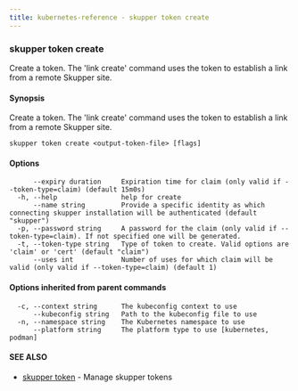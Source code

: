 ```yaml
---
title: kubernetes-reference - skupper token create
---
```

### skupper token create

Create a token.  The 'link create' command uses the token to establish a link from a remote Skupper site.

#### Synopsis

Create a token.  The 'link create' command uses the token to establish a link from a remote Skupper site.

```
skupper token create <output-token-file> [flags]
```

#### Options

```
      --expiry duration     Expiration time for claim (only valid if --token-type=claim) (default 15m0s)
  -h, --help                help for create
      --name string         Provide a specific identity as which connecting skupper installation will be authenticated (default "skupper")
  -p, --password string     A password for the claim (only valid if --token-type=claim). If not specified one will be generated.
  -t, --token-type string   Type of token to create. Valid options are 'claim' or 'cert' (default "claim")
      --uses int            Number of uses for which claim will be valid (only valid if --token-type=claim) (default 1)
```

#### Options inherited from parent commands

```
  -c, --context string      The kubeconfig context to use
      --kubeconfig string   Path to the kubeconfig file to use
  -n, --namespace string    The Kubernetes namespace to use
      --platform string     The platform type to use [kubernetes, podman]
```

#### SEE ALSO

* [skupper token](skupper_token.html)	 - Manage skupper tokens

<!-- ###### Auto generated by spf13/cobra on 25-Jan-2024
 -->